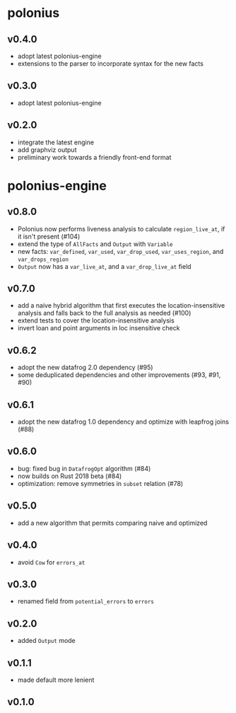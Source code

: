 # polonius

## v0.4.0

- adopt latest polonius-engine
- extensions to the parser to incorporate syntax for the new facts

## v0.3.0

- adopt latest polonius-engine

## v0.2.0

- integrate the latest engine
- add graphviz output
- preliminary work towards a friendly front-end format

# polonius-engine

## v0.8.0

- Polonius now performs liveness analysis to calculate `region_live_at`, if it
  isn't present (#104)
- extend the type of `AllFacts` and `Output` with `Variable`
- new facts: `var_defined`, `var_used`, `var_drop_used`, `var_uses_region`, and
  `var_drops_region`
- `Output` now has a `var_live_at`, and a `var_drop_live_at` field

## v0.7.0

- add a naive hybrid algorithm that first executes the location-insensitive
  analysis and falls back to the full analysis as needed (#100)
- extend tests to cover the location-insensitive analysis
- invert loan and point arguments in loc insensitive check

## v0.6.2

- adopt the new datafrog 2.0 dependency (#95)
- some deduplicated dependencies and other improvements (#93, #91, #90)

## v0.6.1

- adopt the new datafrog 1.0 dependency and optimize with leapfrog joins (#88)

## v0.6.0

- bug: fixed bug in `DatafrogOpt` algorithm (#84)
- now builds on Rust 2018 beta (#84)
- optimization: remove symmetries in `subset` relation (#78)

## v0.5.0

- add a new algorithm that permits comparing naive and optimized

## v0.4.0

- avoid `Cow` for `errors_at`

## v0.3.0

- renamed field from `potential_errors` to `errors`

## v0.2.0

- added `Output` mode

## v0.1.1

- made default more lenient

## v0.1.0


